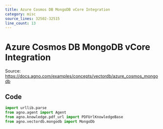 ```yaml
---
title: Azure Cosmos DB MongoDB vCore Integration
category: misc
source_lines: 32502-32515
line_count: 13
---
```


# Azure Cosmos DB MongoDB vCore Integration
Source: https://docs.agno.com/examples/concepts/vectordb/azure_cosmos_mongodb



## Code

```python cookbook/agent_concepts/knowledge/vector_dbs/mongo_db/cosmos_mongodb_vcore.py
import urllib.parse
from agno.agent import Agent
from agno.knowledge.pdf_url import PDFUrlKnowledgeBase
from agno.vectordb.mongodb import MongoDb

